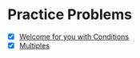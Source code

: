 # Practice Problems

- [x] [Welcome for you with Conditions](https://codeforces.com/group/MWSDmqGsZm/contest/219158/problem/I)
- [x] [Multiples](https://codeforces.com/group/MWSDmqGsZm/contest/219158/problem/J)
